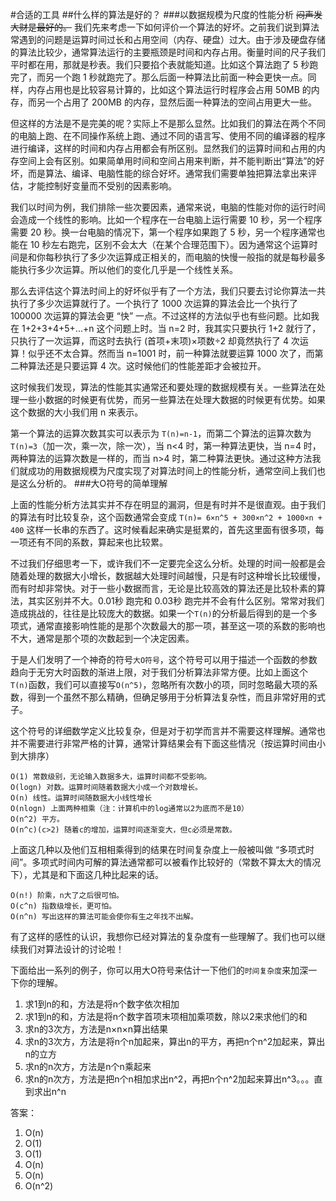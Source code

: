 #合适的工具
##什么样的算法是好的？
###以数据规模为尺度的性能分析
~~闷声发大财是最好的。~~ 我们先来考虑一下如何评价一个算法的好坏。之前我们说到算法常遇到的问题是运算时间过长和占用空间（内存、硬盘）过大。由于涉及硬盘存储的算法比较少，通常算法运行的主要瓶颈是时间和内存占用。衡量时间的尺子我们平时都在用，那就是秒表。我们只要掐个表就能知道。比如这个算法跑了 5 秒跑完了，而另一个跑 1 秒就跑完了。那么后面一种算法比前面一种会更快一点。同样，内存占用也是比较容易计算的，比如这个算法运行时程序会占用 50MB 的内存，而另一个占用了 200MB 的内存，显然后面一种算法的空间占用更大一些。

但这样的方法是不是完美的呢？实际上不是那么显然。比如我们的算法在两个不同的电脑上跑、在不同操作系统上跑、通过不同的语言写、使用不同的编译器的程序进行编译，这样的时间和内存占用都会有所区别。显然我们的运算时间和占用的内存空间上会有区别。如果简单用时间和空间占用来判断，并不能判断出“算法”的好坏，而是算法、编译、电脑性能的综合好坏。通常我们需要单独把算法拿出来评估，才能控制好变量而不受别的因素影响。

我们以时间为例，我们排除一些次要因素，通常来说，电脑的性能对你的运行时间会造成一个线性的影响。比如一个程序在一台电脑上运行需要 10 秒，另一个程序需要 20 秒。换一台电脑的情况下，第一个程序如果跑了 5 秒，另一个程序通常也能在 10 秒左右跑完，区别不会太大（在某个合理范围下）。因为通常这个运算时间是和你每秒执行了多少次运算成正相关的，而电脑的快慢一般指的就是每秒最多能执行多少次运算。所以他们的变化几乎是一个线性关系。

那么去评估这个算法时间上的好坏似乎有了一个方法，我们只要去讨论你算法一共执行了多少次运算就行了。一个执行了 1000 次运算的算法会比一个执行了 100000 次运算的算法会更 “快” 一点。不过这样的方法似乎也有些问题。比如我在 1+2+3+4+5+...+n 这个问题上时。当 n=2 时，我其实只要执行 1+2 就行了，只执行了一次运算，而这时去执行 (首项+末项)×项数÷2 却竟然执行了 4 次运算！似乎还不太合算。然而当 n=1001 时，前一种算法就要运算 1000 次了，而第二种算法还是只要运算 4 次。这时候他们的性能差距才会被拉开。

这时候我们发现，算法的性能其实通常还和要处理的数据规模有关。一些算法在处理一些小数据的时候更有优势，而另一些算法在处理大数据的时候更有优势。如果这个数据的大小我们用 n 来表示。

第一个算法的运算次数其实可以表示为 `T(n)=n-1`，而第二个算法的运算次数为 `T(n)=3`（加一次，乘一次，除一次），当 n<4 时，第一种算法更快，当 n=4 时，两种算法的运算次数是一样的，而当 n>4 时，第二种算法更快。通过这种方法我们就成功的用数据规模为尺度实现了对算法时间上的性能分析，通常空间上我们也是这么分析的。
###大O符号的简单理解

上面的性能分析方法其实并不存在明显的漏洞，但是有时并不是很直观。由于我们的算法有时比较复杂，这个函数通常会变成 `T(n)= 6×n^5 + 300×n^2 + 1000×n + 400` 这样一长串的东西了。这时候看起来确实是挺累的，首先这里面有很多项，每一项还有不同的系数，算起来也比较累。

不过我们仔细思考一下，或许我们不一定要完全这么分析。处理的时间一般都是会随着处理的数据大小增长，数据越大处理时间越慢，只是有时这种增长比较缓慢，而有时却非常快。对于一些小数据而言，无论是比较高效的算法还是比较朴素的算法，其实区别并不大。0.01秒 跑完和 0.03秒 跑完并不会有什么区别。常常对我们造成挑战的，往往是比较庞大的数据。如果一个`T(n)`的分析最后得到的是一个多项式，通常直接影响性能的是那个次数最大的那一项，甚至这一项的系数的影响也不大，通常是那个项的次数起到一个决定因素。

于是人们发明了一个神奇的符号`大O符号`，这个符号可以用于描述一个函数的参数趋向于无穷大时函数的渐进上限，对于我们分析算法非常方便。比如上面这个`T(n)`函数，我们可以直接写`O(n^5)`，忽略所有次数小的项，同时忽略最大项的系数，得到一个虽然不那么精确，但确足够用于分析算法复杂性，而且非常好用的式子。

这个符号的详细数学定义比较复杂，但是对于初学而言并不需要这样理解。通常也并不需要进行非常严格的计算，通常计算结果会有下面这些情况（按运算时间由小到大排序）

```
O(1) 常数级别，无论输入数据多大，运算时间都不受影响。
O(logn) 对数。运算时间随着数据大小成一个对数增长。
O(n) 线性。运算时间随数据大小线性增长
O(nlogn) 上面两种相乘（注：计算机中的log通常以2为底而不是10）
O(n^2) 平方。
O(n^c)(c>2) 随着c的增加，运算时间逐渐变大，但c必须是常数。
```

上面这几种以及他们互相相乘得到的结果在时间复杂度上一般被叫做 “多项式时间”。多项式时间内可解的算法通常都可以被看作比较好的（常数不算太大的情况下），尤其是和下面这几种比起来的话。

```
O(n!) 阶乘，n大了之后很可怕。
O(c^n) 指数级增长，更可怕。
O(n^n) 写出这样的算法可能会使你有生之年找不出解。
```

有了这样的感性的认识，我想你已经对算法的复杂度有一些理解了。我们也可以继续我们对算法设计的讨论啦！

下面给出一系列的例子，你可以用大O符号来估计一下他们的`时间复杂度`来加深一下你的理解。

1. 求1到n的和，方法是将n个数字依次相加
2. 求1到n的和，方法是将n个数字首项末项相加乘项数，除以2来求他们的和
3. 求n的3次方，方法是n×n×n算出结果
4. 求n的3次方，方法是将n个n加起来，算出n的平方，再把n个n^2加起来，算出n的立方
5. 求n的n次方，方法是n个n乘起来
6. 求n的n次方，方法是把n个n相加求出n^2，再把n个n^2加起来算出n^3。。。直到求出n^n

答案：

1. O(n)
2. O(1)
3. O(1)
4. O(n)
5. O(n)
6. O(n^2)